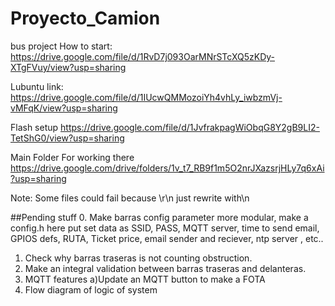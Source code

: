 # Proyecto_Camion
bus project
How to start:
  https://drive.google.com/file/d/1RvD7j093OarMNrSTcXQ5zKDy-XTgFVuy/view?usp=sharing

Lubuntu link:
  https://drive.google.com/file/d/1IUcwQMMozoiYh4vhLy_iwbzmVj-vMFqK/view?usp=sharing

Flash setup
  https://drive.google.com/file/d/1JvfrakpagWiObqG8Y2gB9LI2-TetShG0/view?usp=sharing

Main Folder For working there
  https://drive.google.com/drive/folders/1v_t7_RB9f1m5O2nrJXazsrjHLy7q6xAi?usp=sharing

Note: Some files could fail because \r\n just rewrite with\n

##Pending stuff
  0. Make barras config parameter more modular, make a config.h
     here put set data as SSID, PASS, MQTT server, time to send email,
     GPIOS defs, RUTA, Ticket price, email sender and reciever, ntp server , etc..
     
  1. Check why barras traseras is not counting obstruction. 
  2. Make an integral validation between barras traseras and delanteras.
  3. MQTT features
     a)Update an MQTT button to make a FOTA
  4. Flow diagram of logic of system

